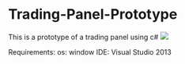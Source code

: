 # Trading-Panel-Prototype
This is a prototype of a trading panel using c#
![](demo.gif)

Requirements:
os: window
IDE: Visual Studio 2013
